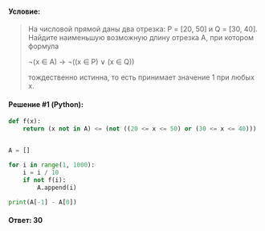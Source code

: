 #### Условие:

> На числовой прямой даны два отрезка: P = [20, 50] и Q = [30, 40]. Найдите наименьшую возможную длину отрезка A, при котором формула
>
> ¬(x ∈ A) → ¬((x ∈ P) ∨ (x ∈ Q))
> 
> тождественно истинна, то есть принимает значение 1 при любых x.

#### Решение #1 (Python):
```python
def f(x):
    return (x not in A) <= (not ((20 <= x <= 50) or (30 <= x <= 40)))


A = []

for i in range(1, 1000):
    i = i / 10
    if not f(i):
        A.append(i)

print(A[-1] - A[0])
```

#### Ответ: 30
